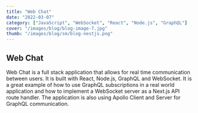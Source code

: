```yaml
---
title: "Web Chat"
date: "2022-03-07"
category: ["JavaScript", "WebSocket", "React", "Node.js", "GraphQL"]
cover: "/images/blog/blog-image-7.jpg"
thumb: "/images/blog/sm/blog-nestjs.png"
---
```


## Web Chat

Web Chat is a full stack application that allows for real time communication between users. It is built with React, Node.js, GraphQL and WebSocket. It is a great example of how to use GraphQL subscriptions in a real world application and how to implement a WebSocket server as a Next.js API route handler. The application is also using Apollo Client and Server for GraphQL communication.

